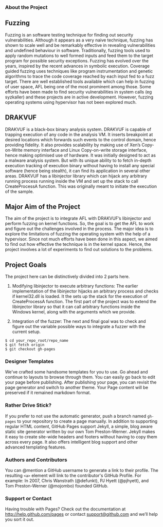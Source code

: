 ### About the Project

## Fuzzing 

Fuzzing is an software testing technique for finding out security vulnerabilities. Although it appears as a very naive technique, fuzzing has shown to scale well and be remarkably effective in revealing vulnerabilities and undefined behaviour in software. Traditionally, fuzzing tools used to apply random mutations to well formed inputs and feed them to the target program for possible security exceptions. Fuzzing has evolved over the years, inspired by the recent advances in symbolic execution. Coverage guided fuzzing uses techniques like program instrumentation and genetic algorithms to trace the code coverage reached by each input fed to a fuzz target. There are well established tools available which can help in fuzzing of user space, AFL being one of the most prominent among those. Some efforts have been made to find security vulnerabilities in system calls (eg syzkaller) and these projects are  in active development. However, fuzzing operating systems using hypervisor has not been explored much. 

## DRAKVUF

DRAKVUF is a black-box binary analysis system. DRAKVUF is capable of trapping execution of any code in the analysis VM. It inserts breakpoint at desired locations which forwards such events to the control domain, hence providing fidelity. It also provides scalability by making use of Xen’s Copy-on-Write memory interface and Linux Copy-on-write storage interface, hence making optimised use of hardware. It was initially designed to act as a malware analysis system. But with its unique ability to to fetch in-depth execution tracking of execution binary without having to install any special software (hence being stealth), it can find its application in several other areas. DRAKVUF has a libinjector library which can hijack any arbitrary running process running inside the VM and set up the stack to call CreateProcessA function. This was originally meant to initiate the execution of the sample.

## Major Aim of the Project

The aim of the project is to integrate AFL with DRAKVUF’s libinjector and perform fuzzing on kernel functions. So, the goal is to get the AFL to work and figure out the challenges involved in the process. The major idea is to explore the limitations of fuzzing the operating system with the help of a hypervisor. Since not much efforts have been done in this aspect, we aimed to find out how effective the technique is in the kernel space. Hence, the project involves a lot of experiments to find out solutions to the problems.

## Project Goals

The project here can be distinctively divided into 2 parts here.

1. Modifying libinjector to execute arbitrary functions:
The earlier implementation of the libinjector hijacks an arbitrary process and checks if kernel32.dll is loaded. It the sets up the stack for the execution of CreateProcessA function. The first part of the project was to extend the libinjector library so that it can call arbitrary functions inside the Windows kernel, along with the arguments which we provide.

2. Integration of the fuzzer:
The next and final goal was to check and figure out the variable possible ways to integrate a fuzzer with the current setup. 


```
$ cd your_repo_root/repo_name
$ git fetch origin
$ git checkout gh-pages
```

### Designer Templates
We've crafted some handsome templates for you to use. Go ahead and continue to layouts to browse through them. You can easily go back to edit your page before publishing. After publishing your page, you can revisit the page generator and switch to another theme. Your Page content will be preserved if it remained markdown format.

### Rather Drive Stick?
If you prefer to not use the automatic generator, push a branch named `gh-pages` to your repository to create a page manually. In addition to supporting regular HTML content, GitHub Pages support Jekyll, a simple, blog aware static site generator written by our own Tom Preston-Werner. Jekyll makes it easy to create site-wide headers and footers without having to copy them across every page. It also offers intelligent blog support and other advanced templating features.

### Authors and Contributors
You can @mention a GitHub username to generate a link to their profile. The resulting `<a>` element will link to the contributor's GitHub Profile. For example: In 2007, Chris Wanstrath (@defunkt), PJ Hyett (@pjhyett), and Tom Preston-Werner (@mojombo) founded GitHub.

### Support or Contact
Having trouble with Pages? Check out the documentation at http://help.github.com/pages or contact support@github.com and we’ll help you sort it out.
